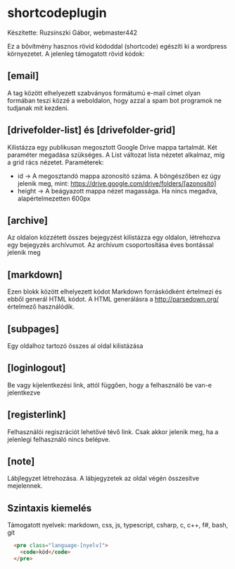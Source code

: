 shortcodeplugin
===
Készítette: Ruzsinszki Gábor, webmaster442

Ez a bővítmény hasznos rövid kódoddal (shortcode) egészíti ki a wordpress környezetet. A jelenleg támogatott rövid kódok:

## [email]
A tag között elhelyezett szabványos formátumú e-mail címet olyan formában teszi közzé a weboldalon, hogy azzal a spam bot programok ne tudjanak mit kezdeni.

## [drivefolder-list] és [drivefolder-grid]
Kilistázza egy publikusan megosztott Google Drive mappa tartalmát. Két paraméter megadása szükséges. A List változat lista nézetet alkalmaz, míg a grid rács nézetet. Paraméterek:

 * id ->  A megosztandó mappa azonosító száma. A böngészőben ez úgy jelenik meg, mint: https://drive.google.com/drive/folders/[azonosító]
 * height -> A beágyazott mappa nézet magassága. Ha nincs megadva, alapértelmezetten 600px
 
## [archive]
Az oldalon közzétett összes bejegyzést kilistázza egy oldalon, létrehozva egy bejegyzés archívumot. Az archívum csoportosítása éves bontással jelenik meg

## [markdown]
Ezen blokk között elhelyezett kódot Markdown forráskódként értelmezi és ebből generál HTML kódot. A HTML generálásra a http://parsedown.org/ értelmező használódik.

## [subpages]
Egy oldalhoz tartozó összes al oldal kilistázása

## [loginlogout]
Be vagy kijelentkezési link, attól függően, hogy a felhasználó be van-e jelentkezve

## [registerlink]
Felhasználói regiszrációt lehetővé tévő link. Csak akkor jelenik meg, ha a jelenlegi felhasználó nincs belépve.

## [note]
Lábjlegyzet létrehozása. A lábjegyzetek az oldal végén összesítve mejelennek.

## Szintaxis kiemelés
Támogatott nyelvek: markdown, css, js, typescript, csharp, c, c++, f#, bash, git
```html
  <pre class="language-[nyelv]">
    <code>kód</code>
  </pre>
```
